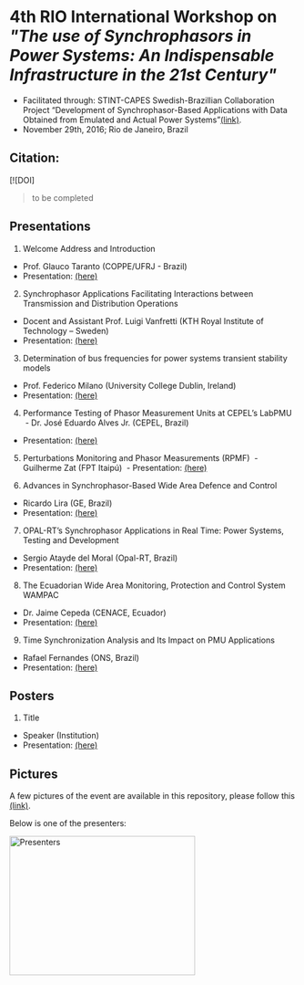 # 4th RIO International Workshop on *"The use of Synchrophasors in Power Systems: An Indispensable Infrastructure in the 21st Century"*

- Facilitated through: STINT-CAPES Swedish-Brazillian Collaboration Project “Development of Synchrophasor-Based Applications with Data Obtained from Emulated and Actual Power Systems”[(link)](http://www.stint.se/en/241/var/newsID/357).
- November 29th, 2016; Rio de Janeiro, Brazil

## Citation:
[![DOI]

> to be completed

## Presentations
 
1. Welcome Address and Introduction
  - Prof. Glauco Taranto (COPPE/UFRJ - Brazil)
  - Presentation: [(here)](https://github.com/SmarTS-Lab-Parapluie/2016_STINT-CAPES-SynchrophasorWorkshop/blob/master/01_Presentations/01_G_Taranto_IV_Workshop_PMU_in_Rio.pdf)

2. Synchrophasor Applications Facilitating Interactions between Transmission and Distribution Operations
  - Docent and Assistant Prof. Luigi Vanfretti (KTH Royal Institute of Technology – Sweden)
  - Presentation: [(here)](https://github.com/SmarTS-Lab-Parapluie/2016_STINT-CAPES-SynchrophasorWorkshop/blob/master/01_Presentations/02_L_Vanfretti_IV_Workshop_PMU_in_Rio.pdf)
  
3. Determination of bus frequencies for power systems transient stability models
  - Prof. Federico Milano (University College Dublin, Ireland)
  - Presentation: [(here)](https://github.com/SmarTS-Lab-Parapluie/2016_STINT-CAPES-SynchrophasorWorkshop/blob/master/01_Presentations/03_F_MIlano_IV_Workshop_PMU_in_Rio.pdf)
  
4. Performance Testing of Phasor Measurement Units at CEPEL’s LabPMU
  - Dr. José Eduardo Alves Jr. (CEPEL, Brazil)
  - Presentation: [(here)](https://github.com/SmarTS-Lab-Parapluie/2016_STINT-CAPES-SynchrophasorWorkshop/blob/master/01_Presentations/04_J_Alves_IV_Workshop_PMU_in_Rio.pdf)

5. Perturbations Monitoring and Phasor Measurements (RPMF)
  - Guilherme Zat (FPT Itaipú)
  - Presentation: [(here)](https://github.com/SmarTS-Lab-Parapluie/2016_STINT-CAPES-SynchrophasorWorkshop/blob/master/01_Presentations/05_G_Zat_IV_Workshop_PMU_in_Rio.pdf)

6. Advances in Synchrophasor-Based Wide Area Defence and Control
  - Ricardo Lira (GE, Brazil)
  - Presentation: [(here)](https://github.com/SmarTS-Lab-Parapluie/2016_STINT-CAPES-SynchrophasorWorkshop/blob/master/01_Presentations/06_R_Lira_IV_Workshop_PMU_in_Rio.pdf)

7. OPAL-RT’s Synchrophasor Applications in Real Time: Power Systems, Testing and Development
  - Sergio Atayde del Moral (Opal-RT, Brazil)
  - Presentation: [(here)](https://github.com/SmarTS-Lab-Parapluie/2016_STINT-CAPES-SynchrophasorWorkshop/blob/master/01_Presentations/07_S_delMoral_IV_Workshop_PMU_in_Rio.pdf)

8. The Ecuadorian Wide Area Monitoring, Protection and Control System WAMPAC
  - Dr. Jaime Cepeda (CENACE, Ecuador)
  - Presentation: [(here)](https://github.com/SmarTS-Lab-Parapluie/2016_STINT-CAPES-SynchrophasorWorkshop/blob/master/01_Presentations/08_J_Cepeda_IV_Workshop_PMU_in_Rio.pdf)

9. Time Synchronization Analysis and Its Impact on PMU Applications
  - Rafael Fernandes (ONS, Brazil)
  - Presentation: [(here)](https://github.com/SmarTS-Lab-Parapluie/2016_STINT-CAPES-SynchrophasorWorkshop/blob/master/01_Presentations/09_R_Fernandes_IV_Workshop_PMU_in_Rio.pdf)

## Posters
   
1. Title
  - Speaker (Institution)
  - Presentation: [(here)]()


## Pictures
A few pictures of the event are available in this repository, please follow this [(link)]().

Below is one of the presenters:

<img src="" alt="Presenters" width="326" height="244">
